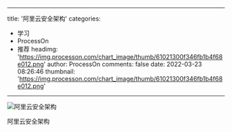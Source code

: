 
---
title: '阿里云安全架构'
categories: 
 - 学习
 - ProcessOn
 - 推荐
headimg: 'https://img.processon.com/chart_image/thumb/61021300f346fb1b4f68e012.png'
author: ProcessOn
comments: false
date: 2022-03-23 08:26:46
thumbnail: 'https://img.processon.com/chart_image/thumb/61021300f346fb1b4f68e012.png'
---

<div>   
<img class="thumb" alt="阿里云安全架构" src="https://img.processon.com/chart_image/thumb/61021300f346fb1b4f68e012.png" referrerpolicy="no-referrer">
<p>阿里云安全架构</p>  
</div>
            